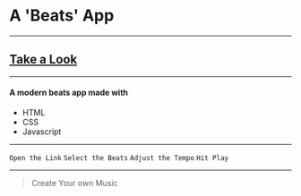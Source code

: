 # A 'Beats' App

---

## [Take a Look](https://github.com/tharun0120/beats-js)

---

#### A modern beats app made with

- HTML
- CSS
- Javascript

---

`Open the Link`
`Select the Beats`
`Adjust the Tempo`
`Hit Play`

---

> Create Your own Music
